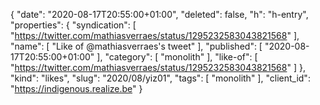 {
  "date": "2020-08-17T20:55:00+01:00",
  "deleted": false,
  "h": "h-entry",
  "properties": {
    "syndication": [
      "https://twitter.com/mathiasverraes/status/1295232583043821568"
    ],
    "name": [
      "Like of @mathiasverraes's tweet"
    ],
    "published": [
      "2020-08-17T20:55:00+01:00"
    ],
    "category": [
      "monolith"
    ],
    "like-of": [
      "https://twitter.com/mathiasverraes/status/1295232583043821568"
    ]
  },
  "kind": "likes",
  "slug": "2020/08/yiz01",
  "tags": [
    "monolith"
  ],
  "client_id": "https://indigenous.realize.be"
}

